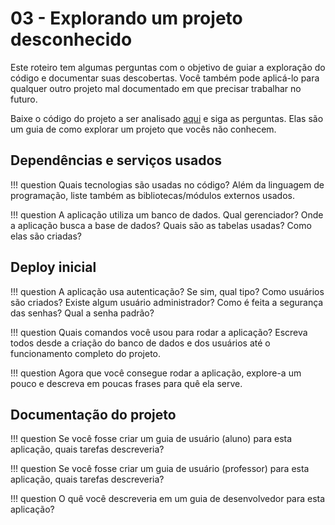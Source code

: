 # 03 - Explorando um projeto desconhecido

<ah-external-content src="slides.html" />

Este roteiro tem algumas perguntas com o objetivo de guiar a exploração do código e documentar suas descobertas. Você também pode aplicá-lo para qualquer outro projeto mal documentado em que precisar trabalhar no futuro.

Baixe o código do projeto a ser analisado [aqui](codigo.zip) e siga as perguntas. Elas são um guia de como explorar um projeto que vocês não conhecem.


## Dependências e serviços usados

!!! question 
    Quais tecnologias são usadas no código? Além da linguagem de programação, liste também as bibliotecas/módulos externos usados.

!!! question 
    A aplicação utiliza um banco de dados. Qual gerenciador? Onde a aplicação busca a base de dados? Quais são as tabelas usadas? Como elas são criadas? 

## Deploy inicial

!!! question
    A aplicação usa autenticação? Se sim, qual tipo? Como usuários são criados? Existe algum usuário administrador? Como é feita a segurança das senhas? Qual a senha padrão?

!!! question
    Quais comandos você usou para rodar a aplicação? Escreva todos desde a criação do banco de dados e dos usuários até o funcionamento completo do projeto.

!!! question
    Agora que você consegue rodar a aplicação, explore-a um pouco e descreva em poucas frases para quê ela serve.

## Documentação do projeto

!!! question 
    Se você fosse criar um guia de usuário (aluno) para esta aplicação, quais tarefas descreveria? 

!!! question 
    Se você fosse criar um guia de usuário (professor) para esta aplicação, quais tarefas descreveria?

!!! question 
    O quê você descreveria em um guia de desenvolvedor para esta aplicação?

